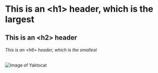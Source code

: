 # This is an \<h1> header, which is the largest
## This is an \<h2> header
###### This is an \<h6> header, which is the smallest

![Image of Yaktocat](https://octodex.github.com/images/yaktocat.png "Image of Yaktocat")
